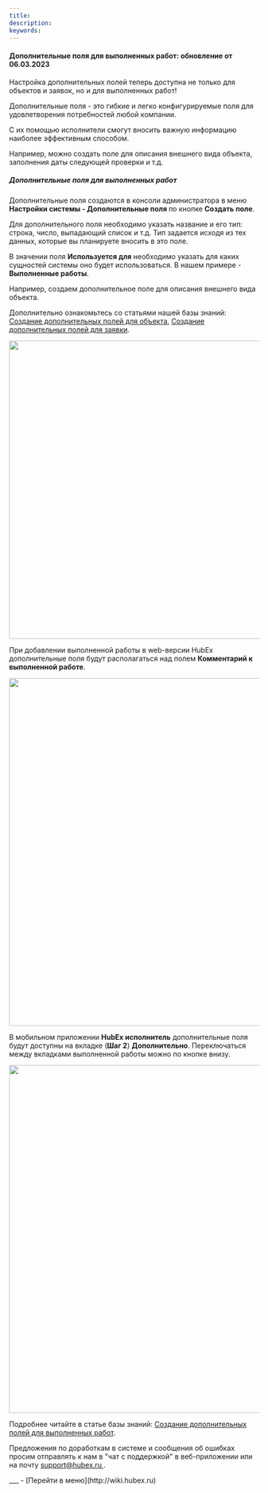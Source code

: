 ```yaml
---
title: 
description: 
keywords: 
---
```


#### Дополнительные поля для выполненных работ: обновление от 06.03.2023
<html>
<meta charset="utf-8">

</html>
<body>
<p>Настройка дополнительных полей теперь доступна не только для объектов и заявок, но и для выполненных работ!</p>
<p>Дополнительные поля - это гибкие и легко конфигурируемые поля для удовлетворения потребностей любой компании.</p>
<p>С их помощью исполнители смогут вносить важную информацию наиболее эффективным способом.</p>
<p>Например, можно создать поле для описания внешнего вида объекта, заполнения даты следующей проверки и т.д.</p>
<h5>Дополнительные поля для выполненных работ</h5>
<p>Дополнительные поля создаются в консоли администратора в меню <strong>Настройки системы - Дополнительные поля&nbsp;</strong>по кнопке <strong>Создать поле</strong>.</p>
<p>Для дополнительного поля необходимо указать название и его тип: строка, число, выпадающий список и т.д. Тип задается исходя из тех данных, которые вы планируете вносить в это поле.</p>
<p>В значении поля <strong>Используется для</strong> необходимо указать для каких сущностей системы оно будет использоваться. В нашем примере - <strong>Выполненные работы</strong>.</p>
<p>Например, создаем дополнительное поле для описания внешнего вида объекта.</p>

<p>Дополнительно ознакомьтесь со статьями нашей базы знаний: <a href="https://wiki.hubex.ru/docs/FAQ/RU/user/AdditionalFieldsObject.html" target="_blank" rel="noopener">Создание дополнительных полей для объекта</a>, <a href="https://wiki.hubex.ru/docs/FAQ/RU/user/AdditionalFields.html" target="_blank" rel="noopener">Создание дополнительных полей для заявки</a>.</p>
<div><img style="margin: 0 auto; display: block; max-width: 100%;" src="https://i.postimg.cc/VLsq6fv6/Screenshot-5.png" width="600" height="auto"/></div>

<p>При добавлении выполненной работы в web-версии HubEx дополнительные поля будут располагаться над полем <strong>Комментарий к выполненной работе</strong>.</p>
<div><img style="margin: 0 auto; display: block; max-width: 100%;" src="https://i.postimg.cc/QxPKGP44/Screenshot-6.png" width="700" height="auto" /></div>
<p>В мобильном приложении <strong>HubEx исполнитель</strong> дополнительные поля будут доступны на вкладке (<strong>Шаг 2</strong>) <strong>Дополнительно</strong>. Переключаться между вкладками выполненной работы можно по кнопке внизу.</p>
<div><img style="margin: 0 auto; display: block; max-width: 100%;" src="https://i.postimg.cc/C1S9MwLw/1.jpg" width="700" height="auto" /></div>

<p>Подробнее читайте в статье базы знаний: <a href="https://wiki.hubex.ru/docs/FAQ/RU/user/AdditionalFieldsWorks.html">Создание дополнительных полей для выполненных работ</a>.</p>

<p>Предложения по доработкам в системе и сообщения об ошибках просим отправлять к нам в "чат с поддержкой" в веб-приложении или на почту <a href="mailto:support@hubex.ru" target="_blank" rel="noopener"> support@hubex.ru </a>.</p>

</body>
___
- [Перейти в меню](http://wiki.hubex.ru)
